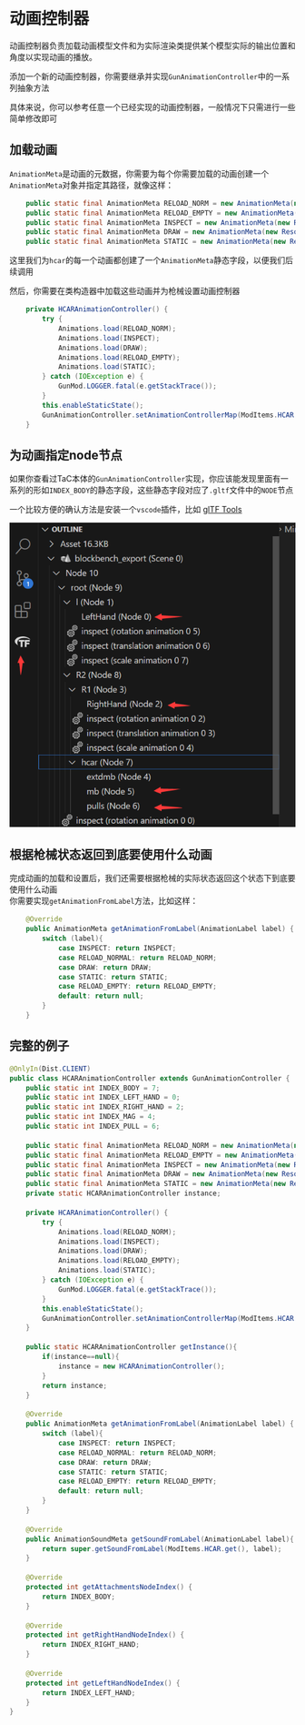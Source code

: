 # 动画控制器
动画控制器负责加载动画模型文件和为实际渲染类提供某个模型实际的输出位置和角度以实现动画的播放。

添加一个新的动画控制器，你需要继承并实现`GunAnimationController`中的一系列抽象方法  

具体来说，你可以参考任意一个已经实现的动画控制器，一般情况下只需进行一些简单修改即可  

## 加载动画
`AnimationMeta`是动画的元数据，你需要为每个你需要加载的动画创建一个`AnimationMeta`对象并指定其路径，就像这样：
```java
    public static final AnimationMeta RELOAD_NORM = new AnimationMeta(new ResourceLocation(Reference.MOD_ID,"animations/hcar_reload_norm.gltf"));
    public static final AnimationMeta RELOAD_EMPTY = new AnimationMeta(new ResourceLocation(Reference.MOD_ID,"animations/hcar_reload_empty.gltf"));
    public static final AnimationMeta INSPECT = new AnimationMeta(new ResourceLocation(Reference.MOD_ID,"animations/hcar_inspect.gltf"));
    public static final AnimationMeta DRAW = new AnimationMeta(new ResourceLocation(Reference.MOD_ID,"animations/hcar_draw.gltf"));
    public static final AnimationMeta STATIC = new AnimationMeta(new ResourceLocation(Reference.MOD_ID,"animations/hcar_static.gltf"));
```
这里我们为`hcar`的每一个动画都创建了一个`AnimationMeta`静态字段，以便我们后续调用

然后，你需要在类构造器中加载这些动画并为枪械设置动画控制器  
```java
    private HCARAnimationController() {
        try {
            Animations.load(RELOAD_NORM);
            Animations.load(INSPECT);
            Animations.load(DRAW);
            Animations.load(RELOAD_EMPTY);
            Animations.load(STATIC);
        } catch (IOException e) {
            GunMod.LOGGER.fatal(e.getStackTrace());
        }
        this.enableStaticState();
        GunAnimationController.setAnimationControllerMap(ModItems.HCAR.getId(),  this);
    }
```

## 为动画指定node节点
如果你查看过TaC本体的`GunAnimationController`实现，你应该能发现里面有一系列的形如`INDEX_BODY`的静态字段，这些静态字段对应了`.gltf`文件中的`NODE`节点  

一个比较方便的确认方法是安装一个`vscode`插件，比如 [glTF Tools](https://marketplace.visualstudio.com/items?itemName=cesium.gltf-vscode)

![查看node](../../assets/pic/gltf_node.png) 

## 根据枪械状态返回到底要使用什么动画
完成动画的加载和设置后，我们还需要根据枪械的实际状态返回这个状态下到底要使用什么动画  
你需要实现`getAnimationFromLabel`方法，比如这样：
```java
    @Override
    public AnimationMeta getAnimationFromLabel(AnimationLabel label) {
        switch (label){
            case INSPECT: return INSPECT;
            case RELOAD_NORMAL: return RELOAD_NORM;
            case DRAW: return DRAW;
            case STATIC: return STATIC;
            case RELOAD_EMPTY: return RELOAD_EMPTY;
            default: return null;
        }
    }
```

## 完整的例子
```java
@OnlyIn(Dist.CLIENT)
public class HCARAnimationController extends GunAnimationController {
    public static int INDEX_BODY = 7;
    public static int INDEX_LEFT_HAND = 0;
    public static int INDEX_RIGHT_HAND = 2;
    public static int INDEX_MAG = 4;
    public static int INDEX_PULL = 6;

    public static final AnimationMeta RELOAD_NORM = new AnimationMeta(new ResourceLocation(Reference.MOD_ID,"animations/hcar_reload_norm.gltf"));
    public static final AnimationMeta RELOAD_EMPTY = new AnimationMeta(new ResourceLocation(Reference.MOD_ID,"animations/hcar_reload_empty.gltf"));
    public static final AnimationMeta INSPECT = new AnimationMeta(new ResourceLocation(Reference.MOD_ID,"animations/hcar_inspect.gltf"));
    public static final AnimationMeta DRAW = new AnimationMeta(new ResourceLocation(Reference.MOD_ID,"animations/hcar_draw.gltf"));
    public static final AnimationMeta STATIC = new AnimationMeta(new ResourceLocation(Reference.MOD_ID,"animations/hcar_static.gltf"));
    private static HCARAnimationController instance;

    private HCARAnimationController() {
        try {
            Animations.load(RELOAD_NORM);
            Animations.load(INSPECT);
            Animations.load(DRAW);
            Animations.load(RELOAD_EMPTY);
            Animations.load(STATIC);
        } catch (IOException e) {
            GunMod.LOGGER.fatal(e.getStackTrace());
        }
        this.enableStaticState();
        GunAnimationController.setAnimationControllerMap(ModItems.HCAR.getId(),this);
    }

    public static HCARAnimationController getInstance(){
        if(instance==null){
            instance = new HCARAnimationController();
        }
        return instance;
    }

    @Override
    public AnimationMeta getAnimationFromLabel(AnimationLabel label) {
        switch (label){
            case INSPECT: return INSPECT;
            case RELOAD_NORMAL: return RELOAD_NORM;
            case DRAW: return DRAW;
            case STATIC: return STATIC;
            case RELOAD_EMPTY: return RELOAD_EMPTY;
            default: return null;
        }
    }

    @Override
    public AnimationSoundMeta getSoundFromLabel(AnimationLabel label){
        return super.getSoundFromLabel(ModItems.HCAR.get(), label);
    }

    @Override
    protected int getAttachmentsNodeIndex() {
        return INDEX_BODY;
    }

    @Override
    protected int getRightHandNodeIndex() {
        return INDEX_RIGHT_HAND;
    }

    @Override
    protected int getLeftHandNodeIndex() {
        return INDEX_LEFT_HAND;
    }
}


```